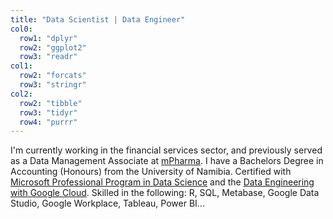 ```yaml
---
title: "Data Scientist | Data Engineer"
col0:
  row1: "dplyr"
  row2: "ggplot2"
  row3: "readr"
col1:
  row2: "forcats"
  row3: "stringr"
col2:
  row2: "tibble"
  row3: "tidyr"
  row4: "purrr"
---
```


I'm currently working in the financial services sector, and previously served as a Data Management Associate at [mPharma](https://mpharma.com/). I have a Bachelors Degree in Accounting (Honours) from the University of Namibia.  Certified with [Microsoft Professional Program in Data Science](https://academy.microsoft.com/en-us/certificates/1C73C694-ED41-43BA-9B97-1F87E7FC2290) and the [Data Engineering with Google Cloud](https://www.coursera.org/account/accomplishments/specialization/certificate/WEM4BTHMEC5V). Skilled in the following: R, SQL, Metabase, Google Data Studio, Google Workplace, Tableau, Power BI...
